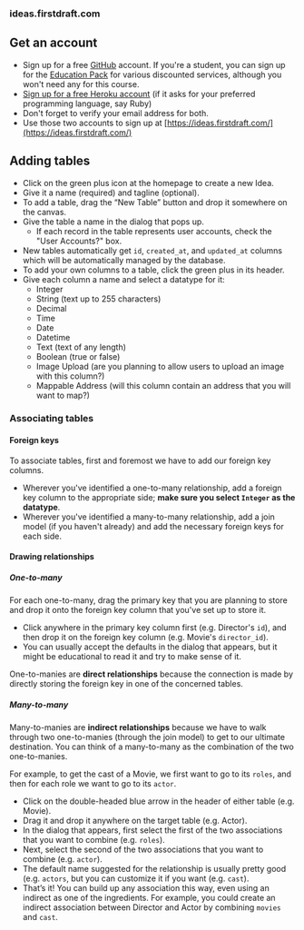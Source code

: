 ### ideas.firstdraft.com

## Get an account

 - Sign up for a free [GitHub](https://github.com) account. If you're a student, you can sign up for the [Education Pack](https://education.github.com/pack) for various discounted services, although you won't need any for this course.
 - [Sign up for a free Heroku account](https://signup.heroku.com/) (if it asks for your preferred programming language, say Ruby)
 - Don't forget to verify your email address for both.
 - Use those two accounts to sign up at [https://ideas.firstdraft.com/](https://ideas.firstdraft.com/)

## Adding tables

 - Click on the green plus icon at the homepage to create a new Idea.
 - Give it a name (required) and tagline (optional).
 - To add a table, drag the “New Table” button and drop it somewhere on the canvas.
 - Give the table a name in the dialog that pops up.
	- If each record in the table represents user accounts, check the "User Accounts?" box.
 - New tables automatically get `id`, `created_at`, and `updated_at` columns which will be automatically managed by the database.
 - To add your own columns to a table, click the green plus in its header.
 - Give each column a name and select a datatype for it:
	- Integer
	- String (text up to 255 characters)
	- Decimal
	- Time
	- Date
	- Datetime
	- Text (text of any length)
	- Boolean (true or false)
	- Image Upload (are you planning to allow users to upload an image with this column?)
	- Mappable Address (will this column contain an address that you will want to map?)

### Associating tables

#### Foreign keys

To associate tables, first and foremost we have to add our foreign key columns.

 - Wherever you've identified a one-to-many relationship, add a foreign key column to the appropriate side; **make sure you select `Integer` as the datatype**.
 - Wherever you've identified a many-to-many relationship, add a join model (if you haven't already) and add the necessary foreign keys for each side.
 
#### Drawing relationships

##### One-to-many

For each one-to-many, drag the primary key that you are planning to store and drop it onto the foreign key column that you've set up to store it.

 - Click anywhere in the primary key column first (e.g. Director's `id`), and then drop it on the foreign key column (e.g. Movie's `director_id`).
 - You can usually accept the defaults in the dialog that appears, but it might be educational to read it and try to make sense of it.

One-to-manies are **direct relationships** because the connection is made by directly storing the foreign key in one of the concerned tables.

##### Many-to-many

Many-to-manies are **indirect relationships** because we have to walk through two one-to-manies (through the join model) to get to our ultimate destination. You can think of a many-to-many as the combination of the two one-to-manies.

For example, to get the cast of a Movie, we first want to go to its `roles`, and then for each role we want to go to its `actor`.

 - Click on the double-headed blue arrow in the header of either table (e.g. Movie).
 - Drag it and drop it anywhere on the target table (e.g. Actor).
 - In the dialog that appears, first select the first of the two associations that you want to combine (e.g. `roles`).
 - Next, select the second of the two associations that you want to combine (e.g. `actor`).
- The default name suggested for the relationship is usually pretty good (e.g. `actors`, but you can customize it if you want  (e.g. `cast`).
 - That’s it! You can build up any association this way, even using an indirect as one of the ingredients. For example, you could create an indirect association between Director and Actor by combining `movies` and `cast`.


 
